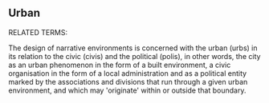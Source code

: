## Urban

RELATED TERMS:

The design of narrative environments is concerned with the urban (urbs) in its relation to the civic (civis) and the political (polis), in other words, the city as an urban phenomenon in the form of a built environment, a civic organisation in the form of a local administration and as a political entity marked by the associations and divisions that run through a given urban environment, and which may 'originate' within or outside that boundary.
